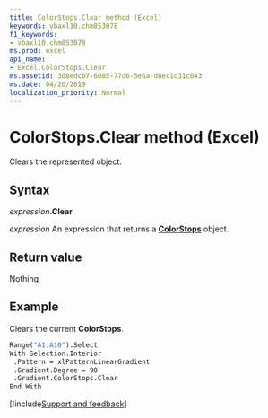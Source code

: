 ```yaml
---
title: ColorStops.Clear method (Excel)
keywords: vbaxl10.chm853078
f1_keywords:
- vbaxl10.chm853078
ms.prod: excel
api_name:
- Excel.ColorStops.Clear
ms.assetid: 308edcb7-6085-77d6-5e6a-d8ec1d31c043
ms.date: 04/20/2019
localization_priority: Normal
---
```



# ColorStops.Clear method (Excel)

Clears the represented object.


## Syntax

_expression_.**Clear**

_expression_ An expression that returns a **[ColorStops](Excel.ColorStops.md)** object.


## Return value

Nothing


## Example

Clears the current **ColorStops**.

```vb
Range("A1:A10").Select 
With Selection.Interior 
 .Pattern = xlPatternLinearGradient 
 .Gradient.Degree = 90 
 .Gradient.ColorStops.Clear 
End With
```



[!include[Support and feedback](~/includes/feedback-boilerplate.md)]